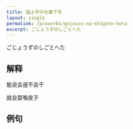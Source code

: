 ```yaml
---
title: 語上手の仕事下手
layout: single
permalink: /proverbs/gojouzu-no-shigoto-heta
excerpt: ごじょうずのしごとへた
---
```


ごじょうずのしごとへた

## 解释

能说会道不会干

就会耍嘴皮子

## 例句

